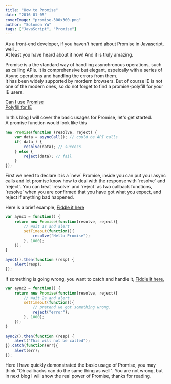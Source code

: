 ```yaml
---
title: "How to Promise"
date: "2016-01-05"
coverImage: "promise-300x300.png"
author: "Solomon Yu"
tags: ["JavaScript", "Promise"]
---
```


As a front-end developer, if you haven't heard about Promise in Javascript, well ...  
At least you have heard about it now! And it is truly amazing.

Promise is a the standard way of handling asynchronous operations, such as calling APIs. It is comprehensive but elegant, espeically with a series of Async operations and handling the errors from them.  
It has been widely supported by mordern browsers. But of course IE is not one of the modern ones, so do not forget to find a promise-polyfill for your IE users.

[Can I use Promise](http://caniuse.com/#feat=promises)  
[Polyfill for IE](https://github.com/taylorhakes/promise-polyfill)

In this blog I will cover the basic usages for Promise, let's get started.  
A promise function would look like this

```javascript
new Promise(function (resolve, reject) {
    var data = asyncCall(); // could be API calls
    if( data ) {
        resolve(data); // success
    } else {
        reject(data); // fail
    }
});
```
First we need to declare it is a \`new\` Promise, inside you can put your async calls and let promise know how to deal with the response with \`resolve\` and \`reject\`. You can treat \`resolve\` and \`reject\` as two callback functions, \`resolve\` when you are confirmed that you have got what you expect, and reject if anything bad happened.

Here is a brief example, [Fiddle it here](https://jsfiddle.net/02fj0cnv/)

```javascript
var aync1 = function() {
    return new Promise(function(resolve, reject){
        // Wait 1s and alert
        setTimeout(function(){
            resolve("Hello Promise");
        }, 1000);
    });
}

aync1().then(function (resp) {
    alert(resp);
});
```

If something is going wrong, you want to catch and handle it, [Fiddle it here.](https://jsfiddle.net/j26ka27w/)

```javascript
var aync2 = function() {
    return new Promise(function(resolve, reject){
        // Wait 2s and alert
        setTimeout(function(){
            // pretend we got something wrong.
            reject("error");
        }, 1000);
    });
}
 
aync2().then(function (resp) {
    alert("This will not be called");
}).catch(function(err){
    alert(err);
});
```

Here I have quickly demonstrated the basic usage of Promise, you may think "Oh callbacks can do the same thing as well". You are not wrong, but in next blog I will show the real power of Promise, thanks for reading.

